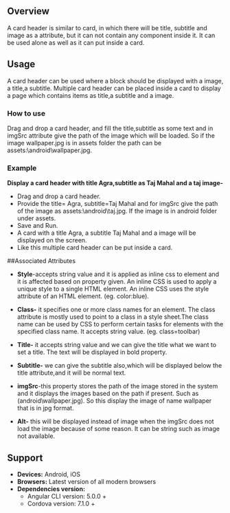 
## Overview
A card header is similar to card, in which there will be title, subtitle and image as a attribute, but it can not contain any component inside it. It can be used alone as well as it can put inside a card.

## Usage
A card header can be used where a block should be displayed with a image, a title,a subtitle.
Multiple card header can be placed inside a card to display a page which contains items as title,a subtitle and a image. 
                                                                                                                              
### How to use
Drag and drop a card header, and fill the title,subtitle as some text and in imgSrc attribute give the path of the image which will be loaded. So if the image wallpaper.jpg is in assets folder the path can be assets:\android\wallpaper.jpg.


### Example                                     
**Display a card header with title Agra,subtitle as Taj Mahal and a taj image-**
- Drag and drop a card header.
- Provide the title= Agra, subtitle=Taj Mahal  and for imgSrc give the path of the image as assets:\android\taj.jpg. If the image is in android folder under assets.  
- Save and Run.
- A card with a title Agra, a subtitle Taj Mahal and a image will be displayed on the screen.
- Like this multiple card header can be put inside a card.  
 
##Associated Attributes 
- **Style**-accepts string value and it is applied as inline css to element and it is affected based on property given. An inline CSS is used to apply a unique style to a single HTML element. An inline CSS uses the style attribute of an HTML element.
(eg. color:blue).

- **Class-** it specifies one or more class names for an element. The class attribute is mostly used to point to a class in a style sheet.The class name can be used by CSS to perform certain tasks for elements with the specified class name. It accepts string value. (eg. class=toolbar)

- **Title-** it accepts string value and we can give the title what we want to set a title. The text will be displayed in bold property. 

- **Subtitle-** we can give the subtitle also,which will be displayed below the title attribute,and it will be normal text.
- **imgSrc**-this property stores the path of the image stored in the system and it displays the images based on the path if present. Such as (android\wallpaper.jpg). So this display the image of name wallpaper that is in jpg format.

- **Alt-** this will be displayed instead of image when the imgSrc does not load the image because of some reason. It can be string such as image not available.



## Support
- **Devices:** Android, iOS
- **Browsers:**  Latest version of all modern browsers
- **Dependencies version:** 
    - Angular CLI version: 5.0.0 + 
    - Cordova version: 7.1.0 + 



